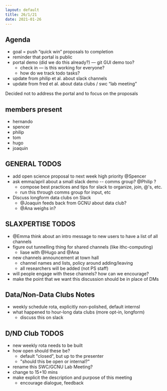 ```yaml
---
layout: default
title: 26/1/21
date: 2021-01-26
---
```


## Agenda 

- goal = push “quick win” proposals to completion
- reminder that portal is public
- portal demo (did we do this already?) — git GUI demo too?
	- check in — is this working for everyone?
	- how do we track todo tasks?
- update from philip et al. about slack channels
- update from fred et al. about data clubs / swc “lab meeting”

Decided not to address the portal and to focus on the proposals

## members present

- hernando
- spencer 
- philip
- tom
- hugo
- joaquin

## GENERAL TODOS

- add open science proposal to next week high priority @Spencer
- ask emma/april about a small slack demo -- comms group? @Philip ?
	- compose best practices and tips for slack to organize, join, @'s, etc.
	- run this through comms group for input, etc
- Discuss longform data clubs on Slack
	- @Joaquin feeds back from GCNU about data club?
	- @Ana weighs in?

## SLAXPERTISE TODOS

- @Emma think about an intro message to new users to have a list of all channels
- figure out tunnelling thing for shared channels (like ithc-computing)
	- liase with @Hugo and @Ana 
- new channels announcement at town hall
	- channel names and lists, policy around adding/leaving
	- all researchers will be added (not PS staff)
- will people engage with these channels? how can we encourage?
- make the point that we want this discussion should be in place of DMs 

## Data/Non-Data Clubs Notes
- weekly schedule rota, explicitly non-polished, default internsl
- what happened to hour-long data clubs (more opt-in, longform)
	- discuss this on slack

## D/ND Club TODOS
- new weekly rota needs to be built
- how open should these be?
	- default "closed", but up to the presenter
	- "should this be open or internal?"
- rename this SWC/GCNU Lab Meeting?
- change to 15+10 mins
- make explicit the description and purpose of this meeting
	- encourage dialogue, feedback
